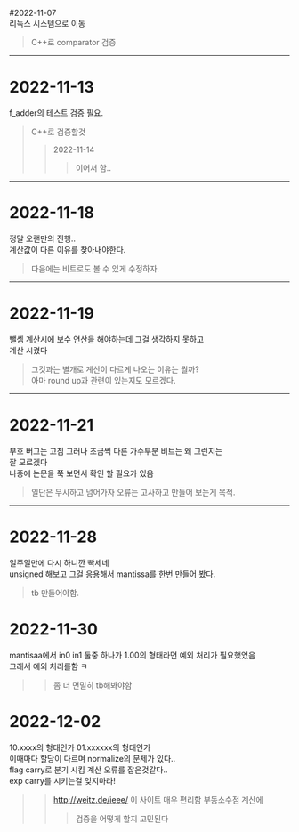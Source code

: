 #2022-11-07<br>
리눅스 시스템으로 이동
>C++로 comparator 검증
<hr/>

# 2022-11-13  
f_adder의 테스트 검증 필요.  
>C++로 검증할것
>>2022-11-14
>>>이어서 함..  
<hr/>

# 2022-11-18  
정말 오랜만의 진행..  
계산값이 다른 이유를 찾아내야한다.  
>다음에는 비트로도 볼 수 있게 수정하자.  
<hr/>

# 2022-11-19  
뺄셈 계산시에 보수 연산을 해야하는데 그걸 생각하지 못하고  
계산 시켰다
>그것과는 별개로 계산이 다르게 나오는 이유는 뭘까?  
>아마 round up과 관련이 있는지도 모르겠다.
<hr/>


# 2022-11-21  
부호 버그는 고침 그러나 조금씩 다른 가수부분 비트는 왜 그런지는  
잘 모르겠다  
나중에 논문을 쭉 보면서 확인 할 필요가 있음  
>일단은 무시하고 넘어가자 오류는 고사하고 만들어 보는게 목적.
<hr/>

# 2022-11-28  
일주일만에 다시 하니깐 빡세네  
unsigned 해보고 그걸 응용해서 mantissa를 한번 만들어 봤다.
>tb 만들어야함.

# 2022-11-30  
mantisaa에서 in0 in1 둘중 하나가 1.00의 형태라면 예외 처리가 필요했었음  
그래서 예외 처리를함 ㅋ  
>>좀 더 면밀히 tb해봐야함

# 2022-12-02  
10.xxxx의 형태인가 01.xxxxxx의 형태인가  
이때마다 할당이 다르며 normalize의 문제가 있다..  
flag carry로 분기 시킴 계산 오류를 잡은것같다..  
exp carry를 시키는걸 잊지마라!
>> http://weitz.de/ieee/
>> 이 사이트 매우 편리함 부동소수점 계산에
>>>검증을 어떻게 할지 고민된다  